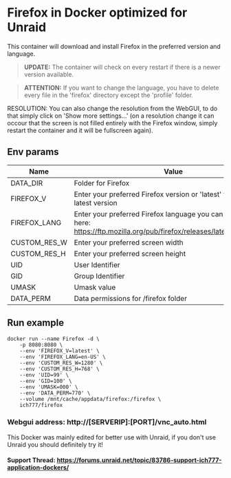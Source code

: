 # Firefox in Docker optimized for Unraid
This container will download and install Firefox in the preferred version and language.

>**UPDATE:** The container will check on every restart if there is a newer version available.

>**ATTENTION:** If you want to change the language, you have to delete every file in the 'firefox' directory except the 'profile' folder.

RESOLUTION: You can also change the resolution from the WebGUI, to do that simply click on 'Show more settings...' (on a resolution change it can occour that the screen is not filled entirely with the Firefox window, simply restart the container and it will be fullscreen again).

## Env params
| Name | Value | Example |
| --- | --- | --- |
| DATA_DIR | Folder for Firefox | /firefox |
| FIREFOX_V | Enter your preferred Firefox version or 'latest' to install the latest version | latest |
| FIREFOX_LANG | Enter your preferred Firefox language you can get a full list here: https://ftp.mozilla.org/pub/firefox/releases/latest/README.txt | en-US |
| CUSTOM_RES_W | Enter your preferred screen width | 1280 |
| CUSTOM_RES_H | Enter your preferred screen height | 768 |
| UID | User Identifier | 99 |
| GID | Group Identifier | 100 |
| UMASK | Umask value | 000 |
| DATA_PERM | Data permissions for /firefox folder | 770 |

## Run example
```
docker run --name Firefox -d \
	-p 8080:8080 \
	--env 'FIREFOX_V=latest' \
	--env 'FIREFOX_LANG=en-US' \
	--env 'CUSTOM_RES_W=1280' \
	--env 'CUSTOM_RES_H=768' \
	--env 'UID=99' \
	--env 'GID=100' \
	--env 'UMASK=000' \
	--env 'DATA_PERM=770' \
	--volume /mnt/cache/appdata/firefox:/firefox \
	ich777/firefox
```
### Webgui address: http://[SERVERIP]:[PORT]/vnc_auto.html

This Docker was mainly edited for better use with Unraid, if you don't use Unraid you should definitely try it!

#### Support Thread: https://forums.unraid.net/topic/83786-support-ich777-application-dockers/
